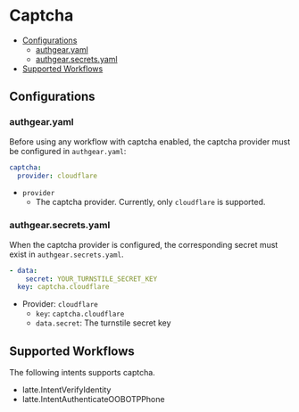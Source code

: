 # Captcha

- [Configurations](#configurations)
  - [authgear.yaml](#authgearyaml)
  - [authgear.secrets.yaml](#authgearsecretsyaml)
- [Supported Workflows](#supported-workflows)

## Configurations

### authgear.yaml

Before using any workflow with captcha enabled, the captcha provider must be configured in `authgear.yaml`:

```yaml
captcha:
  provider: cloudflare
```

- `provider`
  - The captcha provider. Currently, only `cloudflare` is supported.

### authgear.secrets.yaml

When the captcha provider is configured, the corresponding secret must exist in `authgear.secrets.yaml`.

```yaml
- data:
    secret: YOUR_TURNSTILE_SECRET_KEY
  key: captcha.cloudflare
```

- Provider: `cloudflare`
  - `key`: `captcha.cloudflare`
  - `data.secret`: The turnstile secret key

## Supported Workflows

The following intents supports captcha.

- latte.IntentVerifyIdentity
- latte.IntentAuthenticateOOBOTPPhone
